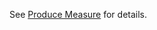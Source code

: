 <!-- CapabilityStatement-MeasureSource-ProduceMeasure-CSV-Push-intro.md {% comment %}
*********************************************************************************************
*                              WARNING: DO NOT EDIT THIS FILE                               *
*                                                                                           *
* This file is generated by SUSHI. Any edits you make to this file will be overwritten.     *
*                                                                                           *
* To change the contents of this file, edit the original source file at:                    *
* ig-data\input\includes\CapabilityStatement-MeasureSource-ProduceMeasure-CSV-Push-intro.md *
*********************************************************************************************
{% endcomment %} -->
See <a href='transaction-2.html'>Produce Measure</a> for details.
